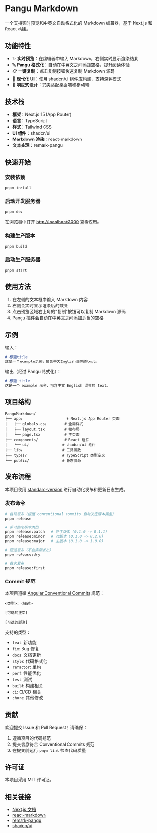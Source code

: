 # Pangu Markdown

一个支持实时预览和中英文自动格式化的 Markdown 编辑器，基于 Next.js 和 React 构建。

## 功能特性

- ✨ **实时预览**：在编辑器中输入 Markdown，右侧实时显示渲染结果
- 🔤 **Pangu 格式化**：自动在中英文之间添加空格，提升阅读体验
- 📋 **一键复制**：点击复制按钮快速复制 Markdown 源码
- 🎨 **现代化 UI**：使用 shadcn/ui 组件库构建，支持深色模式
- 📱 **响应式设计**：完美适配桌面端和移动端

## 技术栈

- **框架**：Next.js 15 (App Router)
- **语言**：TypeScript
- **样式**：Tailwind CSS
- **UI 组件**：shadcn/ui
- **Markdown 渲染**：react-markdown
- **文本处理**：remark-pangu

## 快速开始

### 安装依赖

```bash
pnpm install
```

### 启动开发服务器

```bash
pnpm dev
```

在浏览器中打开 [http://localhost:3000](http://localhost:3000) 查看应用。

### 构建生产版本

```bash
pnpm build
```

### 启动生产服务器

```bash
pnpm start
```

## 使用方法

1. 在左侧的文本框中输入 Markdown 内容
2. 右侧会实时显示渲染后的效果
3. 点击预览区域右上角的"复制"按钮可以复制 Markdown 源码
4. Pangu 插件会自动在中英文之间添加适当的空格

## 示例

输入：
```markdown
# 标题title
这是一个example示例，包含中文English混排的text。
```

输出（经过 Pangu 格式化）：
```markdown
# 标题 title
这是一个 example 示例，包含中文 English 混排的 text。
```

## 项目结构

```
PanguMarkdown/
├── app/                    # Next.js App Router 页面
│   ├── globals.css        # 全局样式
│   ├── layout.tsx         # 根布局
│   └── page.tsx           # 主页面
├── components/            # React 组件
│   └── ui/               # shadcn/ui 组件
├── lib/                  # 工具函数
├── types/                # TypeScript 类型定义
└── public/               # 静态资源
```

## 发布流程

本项目使用 [standard-version](https://github.com/conventional-changelog/standard-version) 进行自动化发布和更新日志生成。

### 发布命令

```bash
# 自动发布（根据 conventional commits 自动决定版本类型）
pnpm release

# 手动指定版本类型
pnpm release:patch   # 补丁版本 (0.1.0 -> 0.1.1)
pnpm release:minor   # 次版本 (0.1.0 -> 0.2.0)
pnpm release:major   # 主版本 (0.1.0 -> 1.0.0)

# 预览发布（不会实际发布）
pnpm release:dry

# 首次发布
pnpm release:first
```

### Commit 规范

本项目遵循 [Angular Conventional Commits](https://www.conventionalcommits.org/zh-hans/) 规范：

```
<类型>: <描述>

[可选的正文]

[可选的脚注]
```

支持的类型：
- `feat`: 新功能
- `fix`: Bug 修复
- `docs`: 文档更新
- `style`: 代码格式化
- `refactor`: 重构
- `perf`: 性能优化
- `test`: 测试
- `build`: 构建相关
- `ci`: CI/CD 相关
- `chore`: 其他修改

## 贡献

欢迎提交 Issue 和 Pull Request！请确保：

1. 遵循项目的代码规范
2. 提交信息符合 Conventional Commits 规范
3. 在提交前运行 `pnpm lint` 检查代码质量

## 许可证

本项目采用 MIT 许可证。

## 相关链接

- [Next.js 文档](https://nextjs.org/docs)
- [react-markdown](https://github.com/remarkjs/react-markdown)
- [remark-pangu](https://github.com/VincentBel/remark-pangu)
- [shadcn/ui](https://ui.shadcn.com/)
